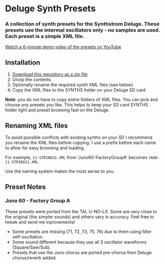 # Deluge Synth Presets

### A collection of synth presets for the Synthstrom Deluge. These presets use the intermal oscillators only - no samples are used. Each preset is a simple XML file.

[Watch a 6-minute demo video of the presets on YouTube](https://www.youtube.com/watch?v=EcqYMWde5bI)

## Installation
1. [Download this repository as a zip file](https://github.com/weavermedia/deluge-synths/archive/refs/heads/main.zip)
2. Unzip the contents
3. Optionally rename the required synth XML files (see below)
3. Copy the XML files to the SYNTHS folder on your Deluge SD card

**Note**: you do not have to copy entire folders of XML files. You can pick and choose any presets you like. This helps to keep your SD card SYNTHS folder light and preset browsing fast on the Deluge.

## Renaming XML files

To avoid possible conflicts with existing synths on your SD I recommend you rename the XML files before copying. I use a prefix before each name to allow for easy browsing and loading.

For example, `11-STRINGS1.XML` from 'Juno60-FactoryGroupA' becomes `J60A-11-STRINGS1.XML`

Use the naming system makes the most sense to you.

## Preset Notes

### Juno 60 - Factory Group A
These presets were ported from the TAL U-NO-LX. Some are very close to the original (the simpler sounds) and others vary in accuracy. Feel free to tweak and send me inprovements!
- Some presets are missing (71, 72, 73, 75, 76) due to them using filter self-oscillation.
- Some sound different because they use all 3 oscillator waveforms (Square/Saw/Sub).
- Presets that use the Juno chorus are ported pre-chorus then Deluge chorus/reverb added.
